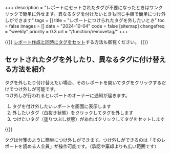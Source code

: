 +++
description = "レポートにセットされたタグが不要になったときはワンクリックで簡単に外せます。異なるタグを付けたいときも同じ手順で簡単につけ外しができます"
tags = []
title = "レポートにつけられたタグを外したいとき"
toc = false
images = []
date = "2024-10-04"
code = false
[sitemap]
  changefreq = "weekly"
  priority = 0.3
url = "/function/removetag/"
+++

{{<note>}}
[レポート作成と同時にタグをセット](function/settag/)する方法も御覧ください。
{{</note>}}

## セットされたタグを外したり、異なるタグに付け替える方法を紹介


タグを外したり付け替えたい場合、そのレポートを開いてタグをクリックするだけでつけ外しが可能です。  
つけ外しが行われるとレポートのオーナーに通知が届きます。



1. タグを付け外したいレポートを画面に表示します
2. 外したいタグ（白抜き状態）をクリックしてタグを外します
3. つけたいタグ（塗りつぶし状態）があればクリックしてタグをセットします

{{<iTablet filename="removeTag" msg="タグの付け外しをクリックするとつけ外しができるよ" alice="pc">}}

タグは付箋のように簡単につけ外しができます。つけ外しができるのは「そのレポートを読める人全員」が操作可能です。（承認や棄却よりも広い範囲です）